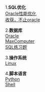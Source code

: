 1.**SQL优化**  
[Oracle性能优化](https://github.com/lpeiyi/notes/blob/main/database_optimization/Oracle/Oracle_Performance_Optimization.md)   
[收获，不止oracle](https://github.com/lpeiyi/notes/blob/main/database_optimization/Oracle/Harvest%2C%20not%20just%20Oracle.md)   

2.**数据库**  
[Oracle](https://github.com/lpeiyi/notes/blob/main/database/oracle.md)  
[MaxComputer](https://github.com/lpeiyi/notes/blob/main/database/MaxComputer.md)   
[SQL练习题](https://github.com/lpeiyi/notes/blob/main/database/SQLEXER/SQLEXER.md)   

3.**操作系统**  
[Linux](https://github.com/lpeiyi/notes/blob/main/Linux/Linux.md)   

4.**脚本语言**   
[Python]()   
[Shell]()
